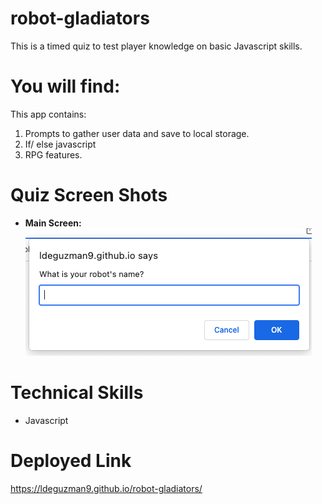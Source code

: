 # robot-gladiators

This is a timed quiz to test player knowledge on basic Javascript skills.

# You will find:

This app contains:

1. Prompts to gather user data and save to local storage.
2. If/ else javascript
3. RPG features.

# Quiz Screen Shots

- **Main Screen:**
  ![Prompts](https://github.com/Ldeguzman9/robot-gladiators/blob/main/assets/images/Screenshot%202022-01-29%20at%206.18.16%20PM.png?raw=true)

# Technical Skills

- Javascript


# Deployed Link

https://ldeguzman9.github.io/robot-gladiators/
